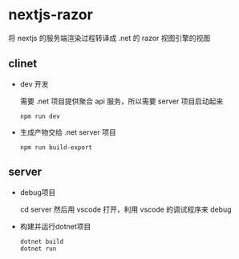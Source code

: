 # nextjs-razor
将 nextjs 的服务端渲染过程转译成 .net 的 razor 视图引擎的视图

## clinet
- dev 开发

    需要 .net 项目提供聚合 api 服务，所以需要 server 项目启动起来

    ```npm run dev```

- 生成产物交给 .net server 项目

    ```npm run build-export```

## server
- debug项目

    cd server 然后用 vscode 打开，利用 vscode 的调试程序来 debug

- 构建并运行dotnet项目
    ```
    dotnet build
    dotnet run
    ```